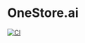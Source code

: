 # OneStore.ai

[![CI](https://github.com/onestore-ai/onestore/actions/workflows/ci.yml/badge.svg)](https://github.com/onestore-ai/onestore/actions/workflows/ci.yml)
